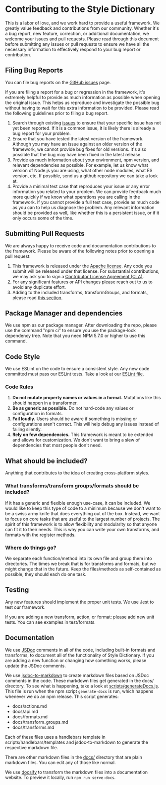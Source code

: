 # Contributing to the Style Dictionary

This is a labor of love, and we work hard to provide a useful framework. We greatly value feedback and contributions from our community. Whether it's a bug report, new feature, correction, or additional documentation, we welcome your issues and pull requests. Please read through this document before submitting any issues or pull requests to ensure we have all the necessary information to effectively respond to your bug report or contribution.


## Filing Bug Reports

You can file bug reports on the [GitHub issues][issues] page.

If you are filing a report for a bug or regression in the framework, it's extremely helpful to provide as much information as possible when opening the original issue. This helps us reproduce and investigate the possible bug without having to wait for this extra information to be provided. Please read the following guidelines prior to filing a bug report.

1. Search through existing [issues][issues] to ensure that your specific issue has not yet been reported. If it is a common issue, it is likely there is already a bug report for your problem.
2. Ensure that you have tested the latest version of the framework. Although you may have an issue against an older version of the framework, we cannot provide bug fixes for old versions. It's also possible that the bug may have been fixed in the latest release.
3. Provide as much information about your environment, npm version, and relevant dependencies as possible. For example, let us know what version of Node.js you are using, what other node modules, what ES version, etc. If possible, send us a github repository we can take a look at.
4. Provide a minimal test case that reproduces your issue or any error information you related to your problem. We can provide feedback much more quickly if we know what operations you are calling in the framework. If you cannot provide a full test case, provide as much code as you can to help us diagnose the problem. Any relevant information should be provided as well, like whether this is a persistent issue, or if it only occurs some of the time.


## Submitting Pull Requests

We are always happy to receive code and documentation contributions to the framework. Please be aware of the following notes prior to opening a pull request:

1. This framework is released under the [Apache license][license]. Any code you submit will be released under that license. For substantial contributions, we may ask you to sign a [Contributor License Agreement (CLA)][cla].
2. For any significant features or API changes please reach out to us to avoid any duplicate effort.
3. Adding to the included transforms, transformGroups, and formats, please read [this section](#what-should-be-included).


## Package Manager and dependencies

We use npm as our package manager. After downloading the repo, please use the command "npm ci" to ensure you use the package-lock dependency tree. Note that you need NPM 5.7.0 or higher to use this command.


## Code Style

We use ESLint on the code to ensure a consistent style. Any new code committed must pass our ESLint tests. Take a look at our [ESLint file][eslint].

### Code Rules
1. **Do not mutate property names or values in a format.** Mutations like this should happen in a transformer.
1. **Be as generic as possible.** Do not hard-code any values or configuration in formats.
1. **Fail loudly.** Users should be aware if something is missing or configurations aren't correct. This will help debug any issues instead of failing silently.
1. **Rely on few dependencies.** This framework is meant to be extended and allows for customization. We don't want to bring a slew of dependencies that most people don't need.

## What should be included?

Anything that contributes to the idea of creating cross-platform styles.

### What transforms/transform groups/formats should be included?

If it has a generic and flexible enough use-case, it can be included. We would like to keep this type of code to a minimum because we don't want to be a swiss army knife that does everything out of the box. Instead, we want to focus on core tasks that are useful to the largest number of projects. The spirit of this framework is to allow flexibility and modularity so that anyone can fit it to their needs. This is why you can write your own transforms, and formats with the register methods.

### Where do things go?

We separate each function/method into its own file and group them into directories. The times we break that is for transforms and formats, but we might change that in the future. Keep the files/methods as self-contained as possible, they should each do one task.


## Testing

Any new features should implement the proper unit tests. We use Jest to test our framework.

If you are adding a new transform, action, or format: please add new unit tests. You can see examples in test/formats.

## Documentation

We use [JSDoc](http://usejsdoc.org) comments in all of the code, including built-in formats and transforms, to document all of the functionality of Style Dictionary. If you are adding a new function or changing how something works, please update the JSDoc comments.

We use [jsdoc-to-markdown](https://github.com/jsdoc2md/jsdoc-to-markdown) to create markdown files based on JSDoc comments in the code. These markdown files get generated in the docs/ directory. To see what is happening, take a look at [scripts/generateDocs.js](scripts/generateDocs.js). This file is run when the npm script `generate-docs` is run, which happens whenever we do an npm release. This script generates:
  * docs/actions.md
  * docs/api.md
  * docs/formats.md
  * docs/transform_groups.md
  * docs/transforms.md

Each of these files uses a handlebars template in scripts/handlebars/templates and jsdoc-to-markdown to generate the respective markdown file.

There are other markdown files in the [docs/](docs/) directory that are plain markdown files. You can edit any of those like normal.

We use [docsify](https://docsify.js.org/#/) to transform the markdown files into a documentation website. To preview it locally, run `npm run serve-docs`.


[issues]: https://github.com/amzn/style-dictionary/issues
[pr]: https://github.com/amzn/style-dictionary/pulls
[license]: https://github.com/amzn/style-dictionary/blob/master/LICENSE
[cla]: http://en.wikipedia.org/wiki/Contributor_License_Agreement
[eslint]: https://github.com/amzn/style-dictionary/blob/master/.eslintrc.json

